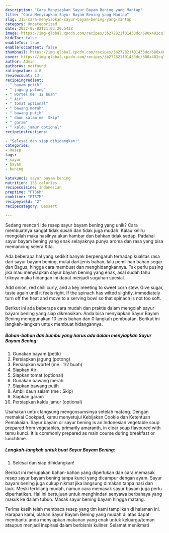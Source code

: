 ```yaml
---
description: "Cara Menyiapkan Sayur Bayam Bening yang Mantap"
title: "Cara Menyiapkan Sayur Bayam Bening yang Mantap"
slug: 315-cara-menyiapkan-sayur-bayam-bening-yang-mantap
category: Uncategorized
date: 2022-05-02T21:03:20.542Z
image: https://img-global.cpcdn.com/recipes/3b272821f01433dc/680x482cq70/sayur-bayam-bening-foto-resep-utama.jpg
hideToc: false
enableToc: true
enableTocContent: false
thumbnail: https://img-global.cpcdn.com/recipes/3b272821f01433dc/680x482cq70/sayur-bayam-bening-foto-resep-utama.jpg
cover: https://img-global.cpcdn.com/recipes/3b272821f01433dc/680x482cq70/sayur-bayam-bening-foto-resep-utama.jpg
author: Admin
authorAv: notfound
ratingvalue: 4.8
reviewcount: 13
recipeingredient:
- " bayam petik"
- " jagung potong"
- " wortel me  12 buah"
- " Air"
- " tomat optional"
- " bawang merah"
- " bawang putih"
- " daun salam me  Skip"
- " garam"
- " kaldu jamur optional"
recipeinstructions:

- "Selesai dan siap dihidangkan!"
categories:
- Resep
tags:
- sayur
- bayam
- bening

katakunci: sayur bayam bening 
nutrition: 135 calories
recipecuisine: Indonesian
preptime: "PT36M"
cooktime: "PT37M"
recipeyield: "2"
recipecategory: Dessert

---
```





Sedang mencari ide resep sayur bayam bening yang unik? Cara membuatnya sangat tidak susah dan tidak juga mudah. Kalau keliru mengolah maka hasilnya akan hambar dan bahkan tidak sedap. Padahal sayur bayam bening yang enak selayaknya punya aroma dan rasa yang bisa memancing selera Kita.





Ada beberapa hal yang sedikit banyak berpengaruh terhadap kualitas rasa dari sayur bayam bening, mulai dari jenis bahan, lalu pemilihan bahan segar dan Bagus, hingga cara membuat dan menghidangkannya. Tak perlu pusing jika mau menyiapkan sayur bayam bening yang enak,      asal sudah tahu triknya maka hidangan ini dapat menjadi suguhan spesial.














Add onion, red chili curly, and a key meeting to sweet corn stew. Give sugar, taste again until it feels right. If the spinach has wilted slightly, immediately turn off the heat and move to a serving bowl so that spinach is not too soft.






Berikut ini ada beberapa cara mudah dan praktis dalam mengolah sayur bayam bening yang siap dikreasikan. Anda bisa menyiapkan Sayur Bayam Bening menggunakan 10 jenis bahan dan 0 langkah pembuatan. Berikut ini langkah-langkah untuk membuat hidangannya.

<!--inarticleads1-->

##### Bahan-bahan dan bumbu yang harus ada dalam menyiapkan Sayur Bayam Bening:

1. Gunakan  bayam (petik)
1. Persiapkan  jagung (potong)
1. Persiapkan  wortel (me : 1/2 buah)
1. Siapkan  Air
1. Siapkan  tomat (optional)
1. Gunakan  bawang merah
1. Siapkan  bawang putih
1. Ambil  daun salam (me : Skip)
1. Siapkan  garam
1. Persiapkan  kaldu jamur (optional)


Usahakan untuk langsung mengonsumsinya setelah matang. Dengan memakai Cookpad, kamu menyetujui Kebijakan Cookie dan Ketentuan Pemakaian. Sayur bayam or sayur bening is an Indonesian vegetable soup prepared from vegetables, primarily amaranth, in clear soup flavoured with temu kunci. It is commonly prepared as main course during breakfast or lunchtime. 

<!--inarticleads2-->

##### Langkah-langkah untuk buat Sayur Bayam Bening:


1. Selesai dan siap dihidangkan!

Berikut ini merupakan bahan-bahan yang diperlukan dan cara memasak resep sayur bayam bening tanpa kunci yang dicampur dengan ayam. Sayur bayam bening juga cukup nikmat jika langsung dimakan tanpa nasi dan lauk. Meski terbilang mudah, namun cara memasak sayur bayam juga perlu diperhatikan. Hal ini bertujuan untuk menghindari senyawa berbahaya yang masuk ke dalam tubuh. Masak sayur bening bayam hingga matang. 

Terima kasih telah membaca resep yang tim kami tampilkan di halaman ini. Harapan kami, olahan Sayur Bayam Bening yang mudah di atas dapat membantu anda menyiapkan makanan yang enak untuk keluarga/teman ataupun menjadi inspirasi dalam berbisnis kuliner. Selamat menikmati
